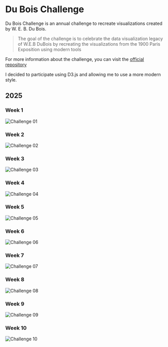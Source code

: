# Du Bois Challenge

Du Bois Challenge is an annual challenge to recreate visualizations created by W. E. B. Du Bois.

> The goal of the challenge is to celebrate the data visualization legacy of W.E.B DuBois by recreating the visualizations from the 1900 Paris Exposition using modern tools

For more information about the challenge, you can visit the [official repository](https://github.com/ajstarks/dubois-data-portraits/tree/master/challenge)

I decided to participate using D3.js and allowing me to use a more modern style. 

## 2025

### Week 1
![Challenge 01](https://github.com/juanchiparra/du-bois-challenge/blob/main/2025/Challenge01/challenge01.png)

### Week 2
![Challenge 02](https://github.com/juanchiparra/du-bois-challenge/blob/main/2025/Challenge02/challenge02.png)

### Week 3
![Challenge 03](https://github.com/juanchiparra/du-bois-challenge/blob/main/2025/Challenge03/challenge03.png)

### Week 4
![Challenge 04](https://github.com/juanchiparra/du-bois-challenge/blob/main/2025/Challenge04/challenge04.png)

### Week 5
![Challenge 05](https://github.com/juanchiparra/du-bois-challenge/blob/main/2025/Challenge05/challenge05.png)

### Week 6
![Challenge 06](https://github.com/juanchiparra/du-bois-challenge/blob/main/2025/Challenge06/challenge06.png)

### Week 7
![Challenge 07](https://github.com/juanchiparra/du-bois-challenge/blob/main/2025/Challenge07/challenge07.png)

### Week 8
![Challenge 08](https://github.com/juanchiparra/du-bois-challenge/blob/main/2025/Challenge08/challenge08.png)

### Week 9
![Challenge 09](https://github.com/juanchiparra/du-bois-challenge/blob/main/2025/Challenge09/challenge09.png)

### Week 10
![Challenge 10](https://github.com/juanchiparra/du-bois-challenge/blob/main/2025/Challenge10/challenge10.png)
